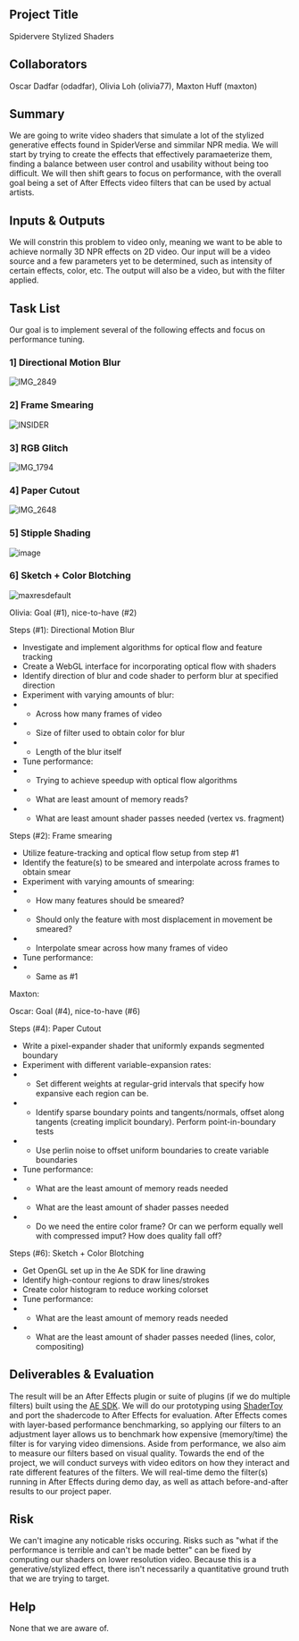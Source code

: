 ## Project Title

Spidervere Stylized Shaders

## Collaborators

Oscar Dadfar (odadfar), Olivia Loh (olivia77), Maxton Huff (maxton)

## Summary

We are going to write video shaders that simulate a lot of the stylized generative effects found in SpiderVerse and simmilar NPR media. We will start by trying to create the effects that effectively paramaeterize them, finding a balance between user control and usability without being too difficult. We will then shift gears to focus on performance, with the overall goal being a set of After Effects video filters that can be used by actual artists.

## Inputs & Outputs

We will constrin this problem to video only, meaning we want to be able to achieve normally 3D NPR effects on 2D video. Our input will be a video source and a few parameters yet to be determined, such as intensity of certain effects, color, etc. The output will also be a video, but with the filter applied.

## Task List

Our goal is to implement several of the following effects and focus on performance tuning.

### 1] Directional Motion Blur 
![IMG_2849](https://github.com/cardadfar/cs348k/assets/31673241/6cc37596-c1b6-417a-a496-6d0d8002d72b)
### 2] Frame Smearing
![INSIDER](https://github.com/cardadfar/cs348k/assets/31673241/c6d1df6f-42ea-4996-a0d3-2cf06a1b2471)
### 3] RGB Glitch
![IMG_1794](https://github.com/cardadfar/cs348k/assets/31673241/ce758691-fa7e-49ab-997a-f4d8c6a4179c)
### 4] Paper Cutout
![IMG_2648](https://github.com/cardadfar/cs348k/assets/31673241/33d8cb1f-6332-4ce0-b9ac-8f1a29f6cb09)
### 5] Stipple Shading
![image](https://github.com/cardadfar/cs348k/assets/31673241/b77aefc2-deb4-4be4-9e2e-5e7dc6512a84)
### 6] Sketch + Color Blotching
![maxresdefault](https://github.com/cardadfar/cs348k/assets/31673241/51e4c93b-8637-4c4e-9c9e-d051192fc39d)

Olivia: Goal (#1), nice-to-have (#2) 

Steps (#1): Directional Motion Blur
- Investigate and implement algorithms for optical flow and feature tracking
- Create a WebGL interface for incorporating optical flow with shaders
- Identify direction of blur and code shader to perform blur at specified direction
- Experiment with varying amounts of blur:
- - Across how many frames of video
- - Size of filter used to obtain color for blur
- - Length of the blur itself 
- Tune performance:
- - Trying to achieve speedup with optical flow algorithms
- - What are least amount of memory reads?
- - What are least amount shader passes needed (vertex vs. fragment) 

Steps (#2): Frame smearing 
- Utilize feature-tracking and optical flow setup from step #1
- Identify the feature(s) to be smeared and interpolate across frames to obtain smear 
- Experiment with varying amounts of smearing:
- - How many features should be smeared?
- - Should only the feature with most displacement in movement be smeared?
- - Interpolate smear across how many frames of video
- Tune performance:
- - Same as #1  

Maxton:

Oscar: Goal (#4), nice-to-have (#6)

Steps (#4): Paper Cutout
- Write a pixel-expander shader that uniformly expands segmented boundary
- Experiment with different variable-expansion rates:
- - Set different weights at regular-grid intervals that specify how expansive each region can be.
- - Identify sparse boundary points and tangents/normals, offset along tangents (creating implicit boundary). Perform point-in-boundary tests
- - Use perlin noise to offset uniform boundaries to create variable boundaries
- Tune performance:
- - What are the least amount of memory reads needed
- - What are the least amount of shader passes needed
- - Do we need the entire color frame? Or can we perform equally well with compressed imput? How does quality fall off?
 
Steps (#6): Sketch + Color Blotching
- Get OpenGL set up in the Ae SDK for line drawing
- Identify high-contour regions to draw lines/strokes
- Create color histogram to reduce working colorset
- Tune performance:
- - What are the least amount of memory reads needed
- - What are the least amount of shader passes needed (lines, color, compositing)

## Deliverables & Evaluation

The result will be an After Effects plugin or suite of plugins (if we do multiple filters) built using the [AE SDK](https://ae-plugins.docsforadobe.dev/). We will do our prototyping using [ShaderToy](https://www.shadertoy.com/) and port the shadercode to After Effects for evaluation. After Effects comes with layer-based performance benchmarking, so applying our filters to an adjustment layer allows us to benchmark how expensive (memory/time) the filter is for varying video dimensions. Aside from performance, we also aim to measure our filters based on visual quality. Towards the end of the project, we will conduct surveys with video editors on how they interact and rate different features of the filters. We will real-time demo the filter(s) running in After Effects during demo day, as well as attach before-and-after results to our project paper.

## Risk

We can't imagine any noticable risks occuring. Risks such as "what if the performance is terrible and can't be made better" can be fixed by computing our shaders on lower resolution video. Because this is a generative/stylized effect, there isn't necessarily a quantitative ground truth that we are trying to target.

## Help

None that we are aware of.
